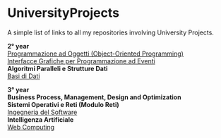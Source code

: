 # UniversityProjects
A simple list of links to all my repositories involving University Projects.

<b>2° year</b>
</br><a href="https://github.com/Dygwah98/Frogger-Clone">Programmazione ad Oggetti (Object-Oriented Programming)</a>
</br><a href="https://github.com/demisquare/BoulderDash">Interfacce Grafiche per Programmazione ad Eventi</a>
</br><b>Algoritmi Paralleli e Strutture Dati</b>
</br><a href="https://drive.google.com/drive/folders/1_igTNDD6NGO410N2WnbMvw0kR0wqxPaB?usp=sharing">Basi di Dati</a>

<b>3° year</b>
</br><b>Business Process, Management, Design and Optimization</b>
</br><b>Sistemi Operativi e Reti (Modulo Reti)</b>
</br><a href="https://github.com/Dygwah98/SIW_INGSW_1920">Ingegneria del Software</a>
</br><b>Intelligenza Artificiale</b>
</br><a href="https://github.com/faziofrancesco/SARELLA">Web Computing</a>

